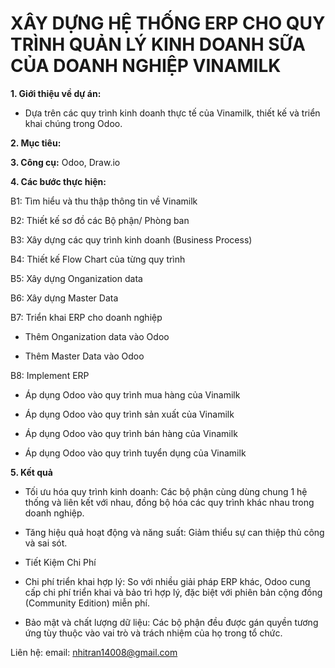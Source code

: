 # XÂY DỰNG HỆ THỐNG ERP CHO QUY TRÌNH QUẢN LÝ KINH DOANH SỮA CỦA DOANH NGHIỆP VINAMILK
**1. Giới thiệu về dự án:**

- Dựa trên các quy trình kinh doanh thực tế của Vinamilk, thiết kế và triển khai chúng trong Odoo.

**2. Mục tiêu:**

**3. Công cụ:** Odoo, Draw.io 

**4. Các bước thực hiện:**

B1: Tìm hiểu và thu thập thông tin về Vinamilk

B2: Thiết kế sơ đồ các Bộ phận/ Phòng ban 

B3: Xây dựng các quy trình kinh doanh (Business Process)

B4: Thiết kế Flow Chart của từng quy trình 

B5: Xây dựng Onganization data 

B6: Xây dựng Master Data

B7: Triển khai ERP cho doanh nghiệp 

  + Thêm Onganization data vào Odoo
  
  + Thêm Master Data vào Odoo 

B8: Implement ERP

  + Áp dụng Odoo vào quy trình mua hàng của Vinamilk
    
  + Áp dụng Odoo vào quy trình sản xuất của Vinamilk
     
  + Áp dụng Odoo vào quy trình bán hàng của Vinamilk
    
  + Áp dụng Odoo vào quy trình tuyển dụng của Vinamilk   

**5. Kết quả**

- Tối ưu hóa quy trình kinh doanh: Các bộ phận cùng dùng chung 1 hệ thống và liên kết với nhau, đồng bộ hóa các quy trình khác nhau trong doanh nghiệp.

- Tăng hiệu quả hoạt động và năng suất: Giảm thiểu sự can thiệp thủ công và sai sót.
  
- Tiết Kiệm Chi Phí
  
+ Chi phí triển khai hợp lý: So với nhiều giải pháp ERP khác, Odoo cung cấp chi phí triển khai và bảo trì hợp lý, đặc biệt với phiên bản cộng đồng (Community Edition) miễn phí.
  
- Bảo mật và chất lượng dữ liệu: Các bộ phận đều được gán quyền tương ứng tùy thuộc vào vai trò và trách nhiệm của họ trong tổ chức.

Liên hệ:
email: nhitran14008@gmail.com
